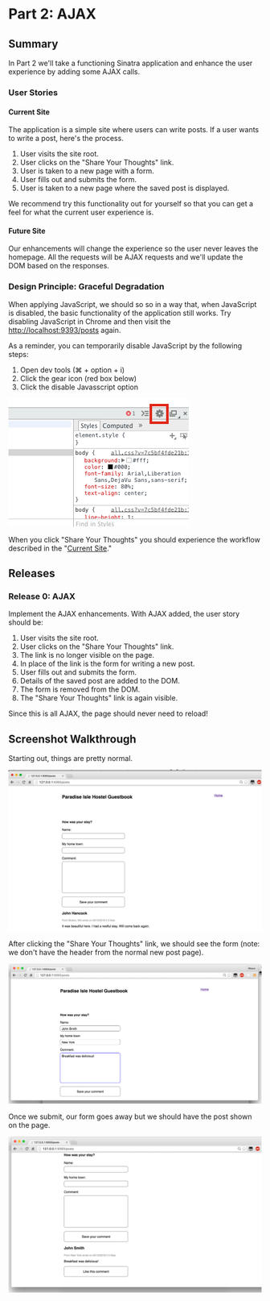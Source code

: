 # Part 2:  AJAX

## Summary
In Part 2 we'll take a functioning Sinatra application and enhance the user
experience by adding some AJAX calls.

### User Stories

<a name="current_site">

#### Current Site

The application is a simple site where users can write posts.  If a user wants
to write a post, here's the process.

1. User visits the site root.
2. User clicks on the "Share Your Thoughts" link.
3. User is taken to a new page with a form.
4. User fills out and submits the form.
5. User is taken to a new page where the saved post is displayed.

We recommend try this functionality out for yourself so that you can get a feel
for what the current user experience is.

#### Future Site

Our enhancements will change the experience so the user never
leaves the homepage.  All the requests will be AJAX requests and we'll update
the DOM based on the responses.

### Design Principle: Graceful Degradation

When applying JavaScript, we should so so in a way that, when JavaScript is
disabled, the basic functionality of the application still works. Try disabling
JavaScript in Chrome and then visit the [http://localhost:9393/posts](http://localhost:9393/posts) again.

As a reminder, you can temporarily disable JavaScript by the following steps:

1. Open dev tools (&#8984; + option + i)
1. Click the gear icon (red box below)
1. Click the disable Javasscript option

![](readme-assets/devtoolpix.png)

When you click "Share Your Thoughts" you should experience the workflow
described in the "[Current Site](#current_site)."

## Releases

### Release 0: AJAX

Implement the AJAX enhancements. With AJAX added, the user story should be:

1. User visits the site root.
2. User clicks on the "Share Your Thoughts" link.
3. The link is no longer visible on the page.
4. In place of the link is the form for writing a new post.
5. User fills out and submits the form.
6. Details of the saved post are added to the DOM.
7. The form is removed from the DOM.
8. The "Share Your Thoughts" link is again visible.

Since this is all AJAX, the page should never need to reload!

## Screenshot Walkthrough

Starting out, things are pretty normal.

![](walkthrough/1-start.png)

After clicking the "Share Your Thoughts" link, we should see the form (note: we
don't have the header from the normal new post page).

![](walkthrough/2-populatedform.png)

Once we submit, our form goes away but we should have the post shown on the page.

![](walkthrough/3-submittedform.png)

